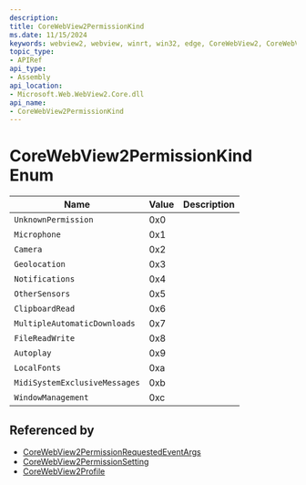 ```yaml
---
description: 
title: CoreWebView2PermissionKind
ms.date: 11/15/2024
keywords: webview2, webview, winrt, win32, edge, CoreWebView2, CoreWebView2Controller, browser control, edge html, CoreWebView2PermissionKind
topic_type:
- APIRef
api_type:
- Assembly
api_location:
- Microsoft.Web.WebView2.Core.dll
api_name:
- CoreWebView2PermissionKind
---
```


# CoreWebView2PermissionKind Enum

| Name |  Value | Description |
|--|--|--|
|`UnknownPermission` | 0x0  |  |
|`Microphone` | 0x1  |  |
|`Camera` | 0x2  |  |
|`Geolocation` | 0x3  |  |
|`Notifications` | 0x4  |  |
|`OtherSensors` | 0x5  |  |
|`ClipboardRead` | 0x6  |  |
|`MultipleAutomaticDownloads` | 0x7  |  |
|`FileReadWrite` | 0x8  |  |
|`Autoplay` | 0x9  |  |
|`LocalFonts` | 0xa  |  |
|`MidiSystemExclusiveMessages` | 0xb  |  |
|`WindowManagement` | 0xc  |  |


## Referenced by

- [CoreWebView2PermissionRequestedEventArgs](corewebview2permissionrequestedeventargs.md)
- [CoreWebView2PermissionSetting](corewebview2permissionsetting.md)
- [CoreWebView2Profile](corewebview2profile.md)
